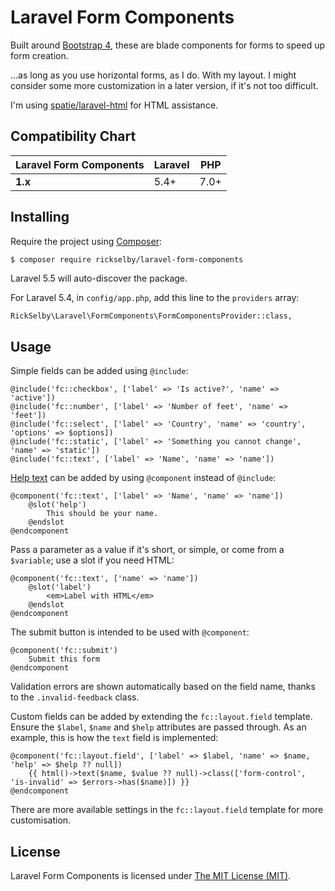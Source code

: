 Laravel Form Components
=======================

Built around [Bootstrap 4](https://getbootstrap.com/docs/4.0/), 
  these are blade components for forms to speed up form creation.

...as long as you use horizontal forms, as I do. With my layout.
  I might consider some more customization in a later version,
  if it's not too difficult.

I'm using [spatie/laravel-html](https://github.com/spatie/laravel-html)
  for HTML assistance.

## Compatibility Chart

| Laravel Form Components | Laravel | PHP  |
|-------------------------|---------|------|
| **1.x**                 | 5.4+    | 7.0+ |

## Installing

Require the project using [Composer](https://getcomposer.org):

```bash
$ composer require rickselby/laravel-form-components
```

Laravel 5.5 will auto-discover the package.

For Laravel 5.4, in `config/app.php`, add this line to the `providers` array:

    RickSelby\Laravel\FormComponents\FormComponentsProvider::class,

## Usage

Simple fields can be added using `@include`:

    @include('fc::checkbox', ['label' => 'Is active?', 'name' => 'active'])
    @include('fc::number', ['label' => 'Number of feet', 'name' => 'feet'])
    @include('fc::select', ['label' => 'Country', 'name' => 'country', 'options' => $options])
    @include('fc::static', ['label' => 'Something you cannot change', 'name' => 'static'])
    @include('fc::text', ['label' => 'Name', 'name' => 'name'])
    
[Help text](https://getbootstrap.com/docs/4.0/components/forms/#help-text)
  can be added by using `@component` instead of `@include`:

    @component('fc::text', ['label' => 'Name', 'name' => 'name'])
        @slot('help')
            This should be your name.
        @endslot
    @endcomponent

Pass a parameter as a value if it's short, or simple, or come from a `$variable`;
  use a slot if you need HTML:

    @component('fc::text', ['name' => 'name'])
        @slot('label')
            <em>Label with HTML</em>
        @endslot
    @endcomponent

The submit button is intended to be used with `@component`:

    @component('fc::submit')
        Submit this form
    @endcomponent
    
Validation errors are shown automatically based on the field name, thanks to the `.invalid-feedback` class.

Custom fields can be added by extending the `fc::layout.field` template.
  Ensure the `$label`, `$name` and `$help` attributes are passed through.
  As an example, this is how the `text` field is implemented:

    @component('fc::layout.field', ['label' => $label, 'name' => $name, 'help' => $help ?? null])
        {{ html()->text($name, $value ?? null)->class(['form-control', 'is-invalid' => $errors->has($name)]) }}
    @endcomponent

There are more available settings in the `fc::layout.field` template for more customisation.

## License

Laravel Form Components is licensed under [The MIT License (MIT)](LICENSE).
